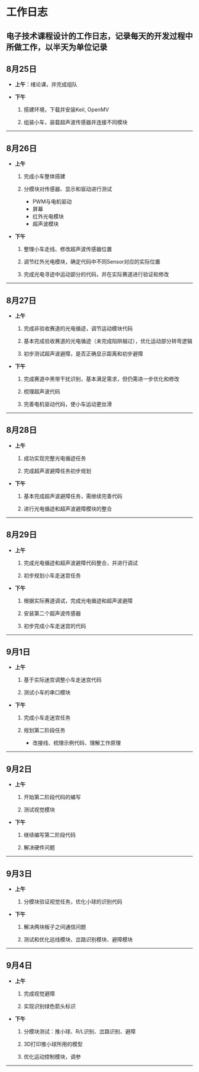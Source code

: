 # 工作日志
电子技术课程设计的工作日志，记录每天的开发过程中所做工作，以半天为单位记录
---

## 8月25日
- **上午**：绪论课，并完成组队

- **下午**

	1. 搭建环境，下载并安装Keil, OpenMV

	2. 组装小车，装载超声波传感器并连接不同模块
---



## 8月26日
- **上午**

	1. 完成小车整体搭建

	2. 分模块对传感器、显示和驱动进行测试

		- PWM与电机驱动
		- 屏幕
		- 红外光电模块
		- 超声波模块

- **下午**
	1. 整理小车走线、修改超声波传感器位置

	2. 调节红外光电模块，确定代码中不同Sensor对应的实际位置

	3. 完成光电寻迹中运动部分的代码，并在实际赛道进行验证和修改
---

## 8月27日
- **上午**

	1. 完成非验收赛道的光电循迹，调节运动模块代码

	2. 基本完成验收赛道的光电循迹（未完成陷阱越过），优化运动部分转弯逻辑

	3. 初步测试超声波避障，是否正确显示距离和初步避障

- **下午**

	1. 完成赛道中黑带干扰识别，基本满足需求，但仍需进一步优化和修改

	2. 梳理超声波代码

	3. 完善电机驱动代码，使小车运动更丝滑
---

## 8月28日
- **上午**

	1. 成功实现完整光电循迹任务

	2. 完成超声波避障任务初步规划

- **下午**

	1. 基本完成超声波避障任务，需继续完善代码

	2. 进行光电循迹和超声波避障模块的整合
---

## 8月29日
- **上午**

	1. 完成光电循迹和超声波避障代码整合，并进行调试

	2. 初步规划小车走迷宫任务

- **下午**

	1. 根据实际赛道调试，完成光电循迹和超声波避障

	2. 安装第二个超声波传感器

	3. 初步完成小车走迷宫的代码
---

## 9月1日
- **上午**

	1. 基于实际迷宫调整小车走迷宫代码

	2. 测试小车的串口模块

- **下午**

	1. 完成小车走迷宫任务

	2. 规划第二阶段任务

		- 改接线、梳理示例代码、理解工作原理
---

## 9月2日
- **上午**

	1. 开始第二阶段代码的编写

	2. 测试视觉模块

- **下午**

	1. 继续编写第二阶段代码

	2. 解决硬件问题
---

## 9月3日
- **上午**

	1. 分模块验证视觉任务，优化小球的识别代码

- **下午**

	1. 解决两块板子之间通信问题

	2. 测试和优化巡线模块、岔路识别模块、避障模块
---

## 9月4日
- **上午**

	1. 完成视觉避障

	2. 实现识别绿色箭头标识

- **下午**

	1. 分模块测试：推小球、R/L识别、岔路识别、避障

	2. 3D打印推小球所用的模型

	3. 优化运动控制模块，调参
---

